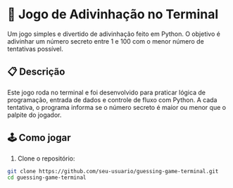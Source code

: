 # 🎯 Jogo de Adivinhação no Terminal

Um jogo simples e divertido de adivinhação feito em Python. O objetivo é adivinhar um número secreto entre 1 e 100 com o menor número de tentativas possível.

## 📋 Descrição

Este jogo roda no terminal e foi desenvolvido para praticar lógica de programação, entrada de dados e controle de fluxo com Python. A cada tentativa, o programa informa se o número secreto é maior ou menor que o palpite do jogador.

## 🕹️ Como jogar

1. Clone o repositório:

```bash
git clone https://github.com/seu-usuario/guessing-game-terminal.git
cd guessing-game-terminal
